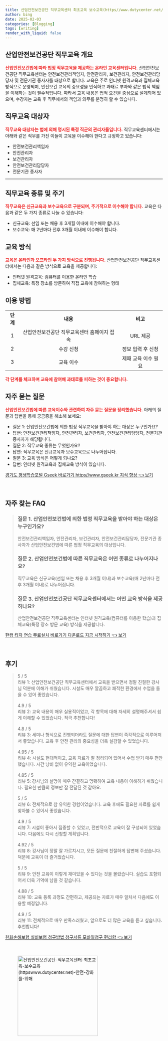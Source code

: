 ```yaml
---
title: 산업안전보건공단 직무교육센터 최초교육 보수교육(https//www.dutycenter.net/) 안전 강화를 위해
author: bing
date: 2025-02-03
categories: [Blogging]
tags: [writing]
render_with_liquid: false
---
```



<h2 id='직무교육개요'>산업안전보건공단 직무교육 개요</h2>

<p><b><span style="color: #ee2323;">산업안전보건법에 따라 법정 직무교육을 제공하는 온라인 교육센터입니다.</span></b> 산업안전보건공단 직무교육센터는 안전보건관리책임자, 안전관리자, 보건관리자, 안전보건관리담당자 및 전문기관 종사자를 대상으로 합니다. 교육은 주로 인터넷 원격교육과 집체교육 방식으로 운영되며, 안전보건 교육의 중요성을 인식하고 과태료 부과와 같은 법적 책임을 이해하는 것이 필수적입니다. 따라서 교육 내용은 법적 요건을 중심으로 설계되어 있으며, 수강자는 교육 후 직무에서의 책임과 의무를 분명히 할 수 있습니다.</p>

<h2 id='교육대상자'>직무교육 대상자</h2>

<p><b><span style="color: #ee2323;">직무교육 대상자는 법에 의해 명시된 특정 직군의 관리자들입니다.</span></b> 직무교육센터에서는 아래와 같은 직무를 가진 이들이 교육을 이수해야 한다고 규정하고 있습니다:</p>

<ul>
    <li>안전보건관리책임자</li>
    <li>안전관리자</li>
    <li>보건관리자</li>
    <li>안전보건관리담당자</li>
    <li>전문기관 종사자</li>
</ul>

<hr />

<h2 id='교육종류'>직무교육 종류 및 주기</h2>

<p><b><span style="color: #ee2323;">직무교육은 신규교육과 보수교육으로 구분되며, 주기적으로 이수해야 합니다.</span></b> 교육은 다음과 같은 두 가지 종류로 나눌 수 있습니다:</p>

<ul>
    <li>신규교육: 선임 또는 채용 후 3개월 이내에 이수해야 합니다.</li>
    <li>보수교육: 매 2년마다 전후 3개월 이내에 이수해야 합니다.</li>
</ul>

<h2 id='교육방식'>교육 방식</h2>

<p><b><span style="color: #ee2323;">교육은 온라인과 오프라인 두 가지 방식으로 진행됩니다.</span></b> 산업안전보건공단 직무교육센터에서는 다음과 같은 방식으로 교육을 제공합니다:</p>

<ul>
    <li>인터넷 원격교육: 컴퓨터를 이용한 온라인 학습</li>
    <li>집체교육: 특정 장소를 방문하여 직접 교육에 참여하는 형태</li>
</ul>

<h2 id='이용방법'>이용 방법</h2>

<table>
    <tr>
        <td style="text-align: center; height: 17px;"><b>단계</b></td>
        <td style="text-align: center; height: 17px;"><b>내용</b></td>
        <td style="text-align: center; height: 17px;"><b>비고</b></td>
    </tr>
    <tr>
        <td style="text-align: center; height: 17px;">1</td>
        <td style="text-align: center; height: 17px;">산업안전보건공단 직무교육센터 홈페이지 접속</td>
        <td style="text-align: center; height: 17px;">URL 제공</td>
    </tr>
    <tr>
        <td style="text-align: center; height: 17px;">2</td>
        <td style="text-align: center; height: 17px;">수강 신청</td>
        <td style="text-align: center; height: 17px;">정보 입력 후 신청</td>
    </tr>
    <tr>
        <td style="text-align: center; height: 17px;">3</td>
        <td style="text-align: center; height: 17px;">교육 이수</td>
        <td style="text-align: center; height: 17px;">제때 교육 이수 필요</td>
    </tr>
</table>

<p><b><span style="color: #ee2323;">각 단계를 체크하며 교육에 참여해 과태료를 피하는 것이 중요합니다.</span></b></p>

<h2 id='자주하는질문'>자주 묻는 질문</h2>

<p><b><span style="color: #ee2323;">산업안전보건법에 따른 교육이수와 관련하여 자주 묻는 질문을 정리했습니다.</span></b> 아래의 질문과 답변을 통해 궁금증을 해소해 보세요:</p>

<ul>
    <li>질문 1: 산업안전보건법에 의한 법정 직무교육을 받아야 하는 대상은 누구인가요?</li>
    <li>답변: 안전보건관리책임자, 안전관리자, 보건관리자, 안전보건관리담당자, 전문기관 종사자가 해당됩니다.</li>
    <li>질문 2: 직무교육 종류는 무엇인가요?</li>
    <li>답변: 직무교육은 신규교육과 보수교육으로 나누어집니다.</li>
    <li>질문 3: 교육 방식은 어떻게 되나요?</li>
    <li>답변: 인터넷 원격교육과 집체교육 방식이 있습니다.</li>
</ul>


<p><a class="click-button" title="경기도 평생학습포털 Gseek 바로가기 https//www.gseek.kr 지식 향상" href="https://aptwhite.github.io/posts/%EA%B2%BD%EA%B8%B0%EB%8F%84-%ED%8F%89%EC%83%9D%ED%95%99%EC%8A%B5%ED%8F%AC%ED%84%B8-Gseek-%EB%B0%94%EB%A1%9C%EA%B0%80%EA%B8%B0-httpswww.gseek.kr-%EC%A7%80%EC%8B%9D-%ED%96%A5%EC%83%81/" rel="dofollow">경기도 평생학습포털 Gseek 바로가기 https//www.gseek.kr 지식 향상 👈 보기</a></p><br>
<h2 id='자주_찾는_FAQ'>자주 찾는 FAQ</h2>
<div itemscope="" itemtype="https://schema.org/FAQPage"> 
<blockquote> 
<div itemscope="" itemprop="mainEntity" itemtype="https://schema.org/Question"> 
<h3 itemprop="name">질문 1. 산업안전보건법에 의한 법정 직무교육을 받아야 하는 대상은 누구인가요?</h3> 
<div itemscope="" itemprop="acceptedAnswer" itemtype="https://schema.org/Answer"> 
<span itemprop="text"> 
<p>안전보건관리책임자, 안전관리자, 보건관리자, 안전보건관리담당자, 전문기관 종사자가 산업안전보건법에 따른 법정 직무교육의 대상입니다.</p> 
</span> 
</div> 
</div> 

<div itemscope="" itemprop="mainEntity" itemtype="https://schema.org/Question"> 
<h3 itemprop="name">질문 2. 산업안전보건법에 따른 직무교육은 어떤 종류로 나누어지나요?</h3> 
<div itemscope="" itemprop="acceptedAnswer" itemtype="https://schema.org/Answer"> 
<span itemprop="text"> 
<p>직무교육은 신규교육(선임 또는 채용 후 3개월 이내)과 보수교육(매 2년마다 전후 3개월 이내)로 나누어집니다.</p> 
</span> 
</div> 
</div> 

<div itemscope="" itemprop="mainEntity" itemtype="https://schema.org/Question"> 
<h3 itemprop="name">질문 3. 산업안전보건공단 직무교육센터에서는 어떤 교육 방식을 제공하나요?</h3> 
<div itemscope="" itemprop="acceptedAnswer" itemtype="https://schema.org/Answer"> 
<span itemprop="text"> 
<p>산업안전보건공단 직무교육센터는 인터넷 원격교육(컴퓨터를 이용한 학습)과 집체교육(특정 장소 방문 교육) 방식을 제공합니다.</p> 
</span> 
</div> 
</div> 
</blockquote> 
</div>
<p><a class="click-button" title="한컴 타자 연습 무료설치 바로가기 다운로드 지금 시작하기" href="https://aptwhite.github.io/posts/%ED%95%9C%EC%BB%B4-%ED%83%80%EC%9E%90-%EC%97%B0%EC%8A%B5-%EB%AC%B4%EB%A3%8C%EC%84%A4%EC%B9%98-%EB%B0%94%EB%A1%9C%EA%B0%80%EA%B8%B0-%EB%8B%A4%EC%9A%B4%EB%A1%9C%EB%93%9C-%EC%A7%80%EA%B8%88-%EC%8B%9C%EC%9E%91%ED%95%98%EA%B8%B0/" rel="dofollow">한컴 타자 연습 무료설치 바로가기 다운로드 지금 시작하기 👈 보기</a></p><br>
<h2 id='후기'>후기</h2>
<div itemscope itemtype="https://schema.org/Product">
  <blockquote>
  <div itemprop="review" itemscope itemtype="https://schema.org/Review">
      <div itemprop="reviewRating" itemscope itemtype="https://schema.org/Rating"> <span itemprop="ratingValue">5</span> / <span itemprop="bestRating">5</span> </div>
      <span itemprop="reviewBody">리뷰 1: 산업안전보건공단 직무교육센터에서 교육을 받으면서 정말 친절한 강사님 덕분에 이해가 쉬웠습니다. 시설도 매우 깔끔하고 쾌적한 환경에서 수업을 들을 수 있어 좋았습니다.</span>
  </div>
  <br>
  <div itemprop="review" itemscope itemtype="https://schema.org/Review">
      <div itemprop="reviewRating" itemscope itemtype="https://schema.org/Rating"> <span itemprop="ratingValue">4.9</span> / <span itemprop="bestRating">5</span> </div>
      <span itemprop="reviewBody">리뷰 2: 교육 내용이 매우 실용적이었고, 각 항목에 대해 자세히 설명해주셔서 쉽게 이해할 수 있었습니다. 적극 추천합니다!</span>
  </div>
  <br>
  <div itemprop="review" itemscope itemtype="https://schema.org/Review">
      <div itemprop="reviewRating" itemscope itemtype="https://schema.org/Rating"> <span itemprop="ratingValue">4.8</span> / <span itemprop="bestRating">5</span> </div>
      <span itemprop="reviewBody">리뷰 3: 세미나 형식으로 진행되더라도 질문에 대한 답변이 즉각적으로 이루어져서 좋았습니다. 교육 후 안전 관리의 중요성을 더욱 실감할 수 있었습니다.</span>
  </div>
  <br>
  <div itemprop="review" itemscope itemtype="https://schema.org/Review">
      <div itemprop="reviewRating" itemscope itemtype="https://schema.org/Rating"> <span itemprop="ratingValue">4.95</span> / <span itemprop="bestRating">5</span> </div>
      <span itemprop="reviewBody">리뷰 4: 시설도 현대적이고, 교육 자료가 잘 정리되어 있어서 수업 받기 매우 편안했습니다. 시간 낭비 없이 유익한 교육이었습니다.</span>
  </div>
  <br>
  <div itemprop="review" itemscope itemtype="https://schema.org/Review">
      <div itemprop="reviewRating" itemscope itemtype="https://schema.org/Rating"> <span itemprop="ratingValue">4.85</span> / <span itemprop="bestRating">5</span> </div>
      <span itemprop="reviewBody">리뷰 5: 강사님의 설명이 매우 간결하고 명확하여 교육 내용이 이해하기 쉬웠습니다. 필요한 만큼의 정보만 잘 전달된 것 같아요.</span>
  </div>
  <br>
  <div itemprop="review" itemscope itemtype="https://schema.org/Review">
      <div itemprop="reviewRating" itemscope itemtype="https://schema.org/Rating"> <span itemprop="ratingValue">5</span> / <span itemprop="bestRating">5</span> </div>
      <span itemprop="reviewBody">리뷰 6: 전체적으로 참 유익한 경험이었습니다. 교육 후에도 필요한 자료를 쉽게 찾아볼 수 있어서 좋았습니다.</span>
  </div>
  <br>
  <div itemprop="review" itemscope itemtype="https://schema.org/Review">
      <div itemprop="reviewRating" itemscope itemtype="https://schema.org/Rating"> <span itemprop="ratingValue">4.9</span> / <span itemprop="bestRating">5</span> </div>
      <span itemprop="reviewBody">리뷰 7: 시설이 좋아서 집중할 수 있었고, 전반적으로 교육이 잘 구성되어 있었습니다. 다음에도 다시 신청할 계획입니다.</span>
  </div>
  <br>
  <div itemprop="review" itemscope itemtype="https://schema.org/Review">
      <div itemprop="reviewRating" itemscope itemtype="https://schema.org/Rating"> <span itemprop="ratingValue">4.92</span> / <span itemprop="bestRating">5</span> </div>
      <span itemprop="reviewBody">리뷰 8: 강사님이 정말 잘 가르치시고, 모든 질문에 친절하게 답변해 주셨습니다. 덕분에 교육이 더 즐거웠습니다.</span>
  </div>
  <br>
  <div itemprop="review" itemscope itemtype="https://schema.org/Review">
      <div itemprop="reviewRating" itemscope itemtype="https://schema.org/Rating"> <span itemprop="ratingValue">5</span> / <span itemprop="bestRating">5</span> </div>
      <span itemprop="reviewBody">리뷰 9: 안전 교육이 이렇게 재미있을 수 있다는 것을 몰랐습니다. 실습도 포함되어서 더욱 기억에 남을 것 같습니다.</span>
  </div>
  <br>
  <div itemprop="review" itemscope itemtype="https://schema.org/Review">
      <div itemprop="reviewRating" itemscope itemtype="https://schema.org/Rating"> <span itemprop="ratingValue">4.88</span> / <span itemprop="bestRating">5</span> </div>
      <span itemprop="reviewBody">리뷰 10: 교육 등록 과정도 간편하고, 제공되는 자료가 매우 알차서 다음에도 이용할 예정입니다.</span>
  </div>
  <br>
  <div itemprop="review" itemscope itemtype="https://schema.org/Review">
      <div itemprop="reviewRating" itemscope itemtype="https://schema.org/Rating"> <span itemprop="ratingValue">4.9</span> / <span itemprop="bestRating">5</span> </div>
      <span itemprop="reviewBody">리뷰 11: 전체적으로 매우 만족스러웠고, 앞으로도 더 많은 교육을 듣고 싶습니다. 추천합니다!</span>
  </div>
  </blockquote>
</div>
<p><a class="click-button" title="한화손해보험 실비보험 청구방법 청구서류 모바일청구 편리함" href="https://aptwhite.github.io/posts/%ED%95%9C%ED%99%94%EC%86%90%ED%95%B4%EB%B3%B4%ED%97%98-%EC%8B%A4%EB%B9%84%EB%B3%B4%ED%97%98-%EC%B2%AD%EA%B5%AC%EB%B0%A9%EB%B2%95-%EC%B2%AD%EA%B5%AC%EC%84%9C%EB%A5%98-%EB%AA%A8%EB%B0%94%EC%9D%BC%EC%B2%AD%EA%B5%AC-%ED%8E%B8%EB%A6%AC%ED%95%A8/" rel="dofollow">한화손해보험 실비보험 청구방법 청구서류 모바일청구 편리함 👈 보기</a></p><br>
<figure class="image"><img src="https://aptwhite.github.io/assets/img/thumbnail/산업안전보건공단-직무교육센터-최초교육-보수교육(httpswww.dutycenter.net)-안전-강화를-위해.webp" alt="산업안전보건공단-직무교육센터-최초교육-보수교육(httpswww.dutycenter.net)-안전-강화를-위해" width="256" height="256"></figure>